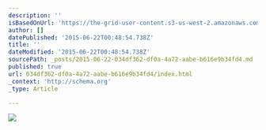 ```yaml
---
description: ''
isBasedOnUrl: 'https://the-grid-user-content.s3-us-west-2.amazonaws.com/29aa0ee3-ff5b-4166-8e3e-9d1d6c8a0f45.jpg'
author: []
datePublished: '2015-06-22T00:48:54.738Z'
title: ''
dateModified: '2015-06-22T00:48:54.738Z'
sourcePath: _posts/2015-06-22-034df362-df0a-4a72-aabe-b616e9b34fd4.md
published: true
url: 034df362-df0a-4a72-aabe-b616e9b34fd4/index.html
_context: 'http://schema.org'
_type: Article

---
```

![](https://the-grid-user-content.s3-us-west-2.amazonaws.com/29aa0ee3-ff5b-4166-8e3e-9d1d6c8a0f45.jpg)